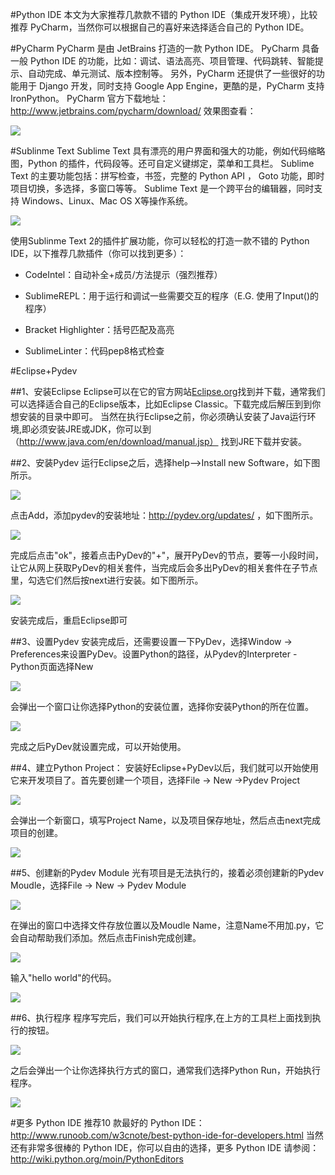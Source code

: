 #Python IDE
本文为大家推荐几款款不错的 Python IDE（集成开发环境），比较推荐 PyCharm，当然你可以根据自己的喜好来选择适合自己的 Python IDE。

#PyCharm
PyCharm 是由 JetBrains 打造的一款 Python IDE。
PyCharm 具备一般 Python IDE 的功能，比如：调试、语法高亮、项目管理、代码跳转、智能提示、自动完成、单元测试、版本控制等。
另外，PyCharm 还提供了一些很好的功能用于 Django 开发，同时支持 Google App Engine，更酷的是，PyCharm 支持 IronPython。
PyCharm 官方下载地址：http://www.jetbrains.com/pycharm/download/
效果图查看：

![](http://www.runoob.com/wp-content/uploads/2014/06/pycharm_ui_darcula.png)

#Sublinme Text
Sublime Text 具有漂亮的用户界面和强大的功能，例如代码缩略图，Python 的插件，代码段等。还可自定义键绑定，菜单和工具栏。
Sublime Text 的主要功能包括：拼写检查，书签，完整的 Python API ， Goto 功能，即时项目切换，多选择，多窗口等等。
Sublime Text 是一个跨平台的编辑器，同时支持 Windows、Linux、Mac OS X等操作系统。

![](http://www.runoob.com/wp-content/uploads/2014/05/sublimetext.jpg)

使用Sublinme Text 2的插件扩展功能，你可以轻松的打造一款不错的 Python IDE，以下推荐几款插件（你可以找到更多）：

- CodeIntel：自动补全+成员/方法提示（强烈推荐）

- SublimeREPL：用于运行和调试一些需要交互的程序（E.G. 使用了Input()的程序）

- Bracket Highlighter：括号匹配及高亮

- SublimeLinter：代码pep8格式检查

#Eclipse+Pydev

##1、安装Eclipse
Eclipse可以在它的官方网站[Eclipse.org](http://eclipse.org/)找到并下载，通常我们可以选择适合自己的Eclipse版本，比如Eclipse Classic。下载完成后解压到到你想安装的目录中即可。
当然在执行Eclipse之前，你必须确认安装了Java运行环境,即必须安装JRE或JDK，你可以到（http://www.java.com/en/download/manual.jsp） 找到JRE下载并安装。

##2、安装Pydev
运行Eclipse之后，选择help-->Install new Software，如下图所示。

![](http://www.runoob.com/wp-content/uploads/2014/06/Snap1.gif)

点击Add，添加pydev的安装地址：http://pydev.org/updates/ ，如下图所示。

![](http://www.runoob.com/wp-content/uploads/2014/06/Snap2.gif)

完成后点击"ok"，接着点击PyDev的"+"，展开PyDev的节点，要等一小段时间，让它从网上获取PyDev的相关套件，当完成后会多出PyDev的相关套件在子节点里，勾选它们然后按next进行安装。如下图所示。

![](http://www.runoob.com/wp-content/uploads/2014/06/Snap3.gif)

安装完成后，重启Eclipse即可

##3、设置Pydev
安装完成后，还需要设置一下PyDev，选择Window -> Preferences来设置PyDev。设置Python的路径，从Pydev的Interpreter - Python页面选择New

![](http://www.runoob.com/wp-content/uploads/2014/06/Snap5.gif)

会弹出一个窗口让你选择Python的安装位置，选择你安装Python的所在位置。

![](http://www.runoob.com/wp-content/uploads/2014/06/Snap6.gif)

完成之后PyDev就设置完成，可以开始使用。

##4、建立Python Project：
安装好Eclipse+PyDev以后，我们就可以开始使用它来开发项目了。首先要创建一个项目，选择File -> New ->Pydev Project

![](http://www.runoob.com/wp-content/uploads/2014/06/Snap7.gif)

会弹出一个新窗口，填写Project Name，以及项目保存地址，然后点击next完成项目的创建。

![](http://www.runoob.com/wp-content/uploads/2014/06/Snap8.gif)

##5、创建新的Pydev Module
光有项目是无法执行的，接着必须创建新的Pydev Moudle，选择File -> New -> Pydev Module

![](http://www.runoob.com/wp-content/uploads/2014/06/Snap9.gif)

在弹出的窗口中选择文件存放位置以及Moudle Name，注意Name不用加.py，它会自动帮助我们添加。然后点击Finish完成创建。

![](http://www.runoob.com/wp-content/uploads/2014/06/Snap10.gif)

输入"hello world"的代码。

![](http://www.runoob.com/wp-content/uploads/2014/06/Snap11.gif)

##6、执行程序
程序写完后，我们可以开始执行程序,在上方的工具栏上面找到执行的按钮。

![](http://www.runoob.com/wp-content/uploads/2014/06/Snap13.gif)

之后会弹出一个让你选择执行方式的窗口，通常我们选择Python Run，开始执行程序。

![](http://www.runoob.com/wp-content/uploads/2014/06/Snap14.gif)

#更多 Python IDE
推荐10 款最好的 Python IDE：http://www.runoob.com/w3cnote/best-python-ide-for-developers.html
当然还有非常多很棒的 Python IDE，你可以自由的选择，更多 Python IDE 请参阅：http://wiki.python.org/moin/PythonEditors